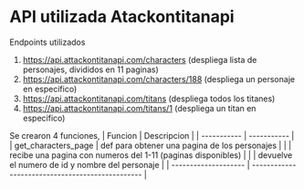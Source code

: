 # API utilizada Atackontitanapi

Endpoints utilizados
1. https://api.attackontitanapi.com/characters (despliega lista de personajes, divididos en 11 paginas)
2. https://api.attackontitanapi.com/characters/188 (despliega un personaje en especifico)
3. https://api.attackontitanapi.com/titans (despliega todos los titanes)
4. https://api.attackontitanapi.com/titans/1 (despliega un titan en especifico)

Se crearon 4 funciones,
| Funcion  | Descripcion |
| ----------- | ----------- |
| get_characters_page  | def para obtener una pagina de los personajes |
|                      | recibe una pagina con numeros del 1-11 (paginas disponibles) |
|                      | devuelve el numero de id y nombre del personaje  |
| -------------------- | ------------------------------------------------ | 
